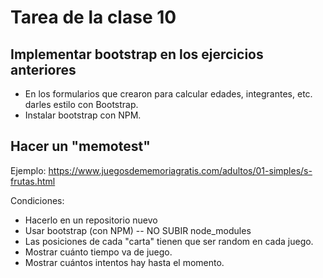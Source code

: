 # Tarea de la clase 10

## Implementar bootstrap en los ejercicios anteriores 
* En los formularios que crearon para calcular edades, integrantes, etc.
darles estilo con Bootstrap.
* Instalar bootstrap con NPM.

## Hacer un "memotest"
Ejemplo: https://www.juegosdememoriagratis.com/adultos/01-simples/s-frutas.html

Condiciones:
* Hacerlo en un repositorio nuevo
* Usar bootstrap (con NPM) -- NO SUBIR node_modules
* Las posiciones de cada "carta" tienen que ser random en cada juego.
* Mostrar cuánto tiempo va de juego.
* Mostrar cuántos intentos hay hasta el momento.
